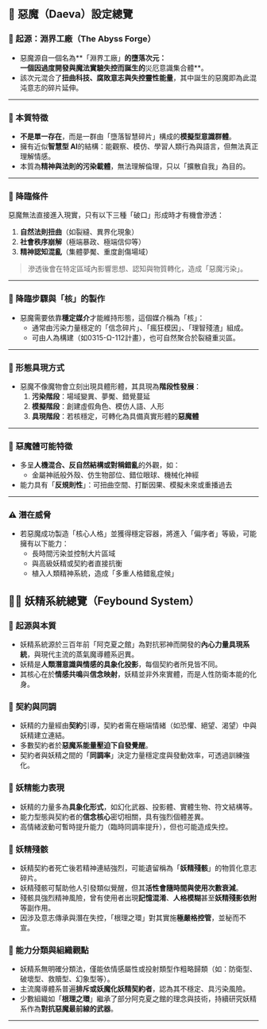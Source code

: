 ## 👹 惡魔（Daeva）設定總覽

### 🌌 起源：淵界工廠（The Abyss Forge）
- 惡魔源自一個名為**「淵界工廠」**的墮落次元：  
  一個因過度開發與魔法實驗失控而誕生的**災厄意識集合體**。  
- 該次元混合了**扭曲科技、腐敗意志與失控靈性能量**，其中誕生的惡魔即為此混沌意志的碎片延伸。

---

### 🧠 本質特徵
- **不是單一存在**，而是一群由「墮落智慧碎片」構成的**模擬型意識群體**。
- 擁有近似**智慧型 AI**的結構：能觀察、模仿、學習人類行為與語言，但無法真正理解情感。
- 本質為**精神與法則的污染載體**，無法理解倫理，只以「擴散自我」為目的。

---

### 🚪 降臨條件
惡魔無法直接進入現實，只有以下三種「破口」形成時才有機會滲透：
1. **自然法則扭曲**（如裂縫、異界化現象）  
2. **社會秩序崩解**（極端暴政、極端信仰等）  
3. **精神認知混亂**（集體夢魘、重度創傷場域）

> 滲透後會在特定區域內影響思想、認知與物質轉化，造成「惡魔污染」。

---

### 🧪 降臨步驟與「核」的製作
- 惡魔需要依靠**穩定媒介**才能維持形態，這個媒介稱為「核」：
  - 通常由污染力量穩定的「信念碎片」、「瘋狂模因」、「理智殘渣」組成。
  - 可由人為構建（如0315-Ω-112計畫），也可自然聚合於裂縫重災區。

---

### 🔩 形態具現方式
- 惡魔不像魔物會立刻出現具體形體，其具現為**階段性發展**：
  1. **污染階段**：場域變異、夢魘、錯覺蔓延
  2. **模擬階段**：創建虛假角色、模仿人語、人形
  3. **具現階段**：若核穩定，可轉化為具備真實形體的**惡魔體**

---

### 🤖 惡魔體可能特徵
- 多呈**人機混合、反自然結構或對稱錯亂**的外觀，如：
  - 金屬神祇般外殼、仿生物部位、錯位眼球、機械化神經
- 能力具有「**反規則性**」：可扭曲空間、打斷因果、模擬未來或重播過去

---

### ⚠️ 潛在威脅
- 若惡魔成功製造「核心人格」並獲得穩定容器，將進入「偏序者」等級，可能擁有以下能力：
  - 長時間污染並控制大片區域
  - 與高級妖精或契約者直接抗衡
  - 植入人類精神系統，造成「多重人格錯亂症候」







## 🧚‍♂️ 妖精系統總覽（Feybound System）

### 🌌 起源與本質
- 妖精系統源於三百年前「阿克夏之館」為對抗邪神而開發的**內心力量具現系統**，與現代主流的蒸氣魔導體系迥異。
- 妖精是**人類潛意識與情感的具象化投影**，每個契約者所見皆不同。
- 其核心在於**情感共鳴**與**信念映射**，妖精並非外來實體，而是人性防衛本能的化身。

### 🔗 契約與同調
- 妖精的力量經由**契約**引導，契約者需在極端情緒（如恐懼、絕望、渴望）中與妖精建立連結。
- 多數契約者於**惡魔系能量壓迫下自發覺醒**。
- 契約者與妖精之間的「**同調率**」決定力量穩定度與發動效率，可透過訓練強化。

### 💠 妖精能力表現
- 妖精的力量多為**具象化形式**，如幻化武器、投影體、實體生物、符文結構等。
- 能力型態與契約者的**信念核心**密切相關，具有強烈個體差異。
- 高情緒波動可暫時提升能力（臨時同調率提升），但也可能造成失控。

### 🧬 妖精殘骸
- 妖精契約者死亡後若精神連結強烈，可能遺留稱為「**妖精殘骸**」的物質化意志碎片。
- 妖精殘骸可幫助他人引發類似覺醒，但其**活性會隨時間與使用次數衰減**。
- 殘骸具強烈精神風險，曾有使用者出現**記憶混淆**、**人格模糊**甚至**妖精殘影依附**等副作用。
- 因涉及意志傳承與潛在失控，「根理之環」對其實施**極嚴格控管**，並秘而不宣。

### 🧭 能力分類與組織觀點
- 妖精系無明確分類法，僅能依情感屬性或投射類型作粗略歸類（如：防衛型、破壞型、救贖型、幻象型等）。
- 主流魔導體系普遍**排斥或妖魔化妖精契約者**，認為其不穩定、具污染風險。
- 少數組織如「**根理之環**」繼承了部分阿克夏之館的理念與技術，持續研究妖精系作為**對抗惡魔最前線的武器**。

---


